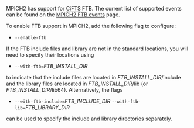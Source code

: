 MPICH2 has support for
[CiFTS](http://www.mcs.anl.gov/research/cifts/docs/index.php) FTB. The
current list of supported events can be found on the [MPICH2 FTB
events](MPICH2_FTB_events "wikilink") page.

To enable FTB support in MPICH2, add the following flag to configure:

  -
    `--enable-ftb`

If the FTB include files and library are not in the standard locations,
you will need to specify their locations using

  -
    `--with-ftb=`*FTB_INSTALL_DIR*

to indicate that the include files are located in
*FTB_INSTALL_DIR*/include and the library files are located in
*FTB_INSTALL_DIR*/lib (or *FTB_INSTALL_DIR*/lib64). Alternatively,
the flags

  -
    `--with-ftb-include=`*FTB_INCLUDE_DIR*
    `--with-ftb-lib=`*FTB_LIBRARY_DIR*

can be used to specify the include and library directories separately.